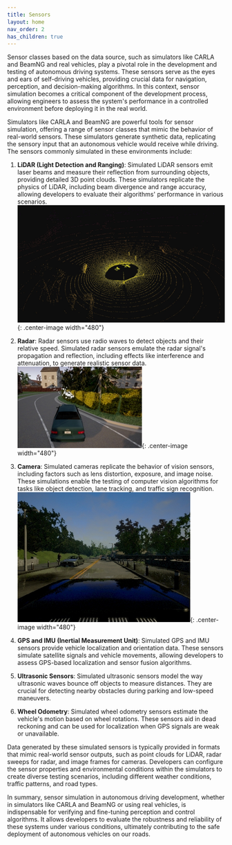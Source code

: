 ```yaml
---
title: Sensors
layout: home
nav_order: 2
has_children: true
---
```


Sensor classes based on the data source, such as simulators like CARLA and BeamNG and real vehicles, play a pivotal role in the development and testing of autonomous driving systems. These sensors serve as the eyes and ears of self-driving vehicles, providing crucial data for navigation, perception, and decision-making algorithms. In this context, sensor simulation becomes a critical component of the development process, allowing engineers to assess the system's performance in a controlled environment before deploying it in the real world.

Simulators like CARLA and BeamNG are powerful tools for sensor simulation, offering a range of sensor classes that mimic the behavior of real-world sensors. These simulators generate synthetic data, replicating the sensory input that an autonomous vehicle would receive while driving. The sensors commonly simulated in these environments include:

1. **LiDAR (Light Detection and Ranging)**: Simulated LiDAR sensors emit laser beams and measure their reflection from surrounding objects, providing detailed 3D point clouds. These simulators replicate the physics of LiDAR, including beam divergence and range accuracy, allowing developers to evaluate their algorithms' performance in various scenarios.
![carla_lidar_point_cloud](../../assets/sensors/carla_lidar_point_cloud.jpg){: .center-image width="480"}

1. **Radar**: Radar sensors use radio waves to detect objects and their relative speed. Simulated radar sensors emulate the radar signal's propagation and reflection, including effects like interference and attenuation, to generate realistic sensor data.
![carla_sensors_radar](../../assets/sensors/carla_sensors_radar.jpg){: .center-image width="480"}

1. **Camera**: Simulated cameras replicate the behavior of vision sensors, including factors such as lens distortion, exposure, and image noise. These simulations enable the testing of computer vision algorithms for tasks like object detection, lane tracking, and traffic sign recognition.
![carla_sensors_rgb](../../assets/sensors/carla_sensors_rgb.jpg){: .center-image width="480"}

1. **GPS and IMU (Inertial Measurement Unit)**: Simulated GPS and IMU sensors provide vehicle localization and orientation data. These sensors simulate satellite signals and vehicle movements, allowing developers to assess GPS-based localization and sensor fusion algorithms.

2. **Ultrasonic Sensors**: Simulated ultrasonic sensors model the way ultrasonic waves bounce off objects to measure distances. They are crucial for detecting nearby obstacles during parking and low-speed maneuvers.

3. **Wheel Odometry**: Simulated wheel odometry sensors estimate the vehicle's motion based on wheel rotations. These sensors aid in dead reckoning and can be used for localization when GPS signals are weak or unavailable.

Data generated by these simulated sensors is typically provided in formats that mimic real-world sensor outputs, such as point clouds for LiDAR, radar sweeps for radar, and image frames for cameras. Developers can configure the sensor properties and environmental conditions within the simulators to create diverse testing scenarios, including different weather conditions, traffic patterns, and road types.

In summary, sensor simulation in autonomous driving development, whether in simulators like CARLA and BeamNG or using real vehicles, is indispensable for verifying and fine-tuning perception and control algorithms. It allows developers to evaluate the robustness and reliability of these systems under various conditions, ultimately contributing to the safe deployment of autonomous vehicles on our roads.